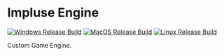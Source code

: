 # Impluse Engine
[![Windows Release Build](https://github.com/ImpulsiveGames/ImpulsiveEngine/actions/workflows/Windows_Editor_Release.yml/badge.svg?branch=Editor)](https://github.com/ImpulsiveGames/ImpulsiveEngine/actions/workflows/Windows_Editor_Release.yml) [![MacOS Release Build](https://github.com/ImpulsiveGames/ImpulsiveEngine/actions/workflows/Macos_Editor_Release.yml/badge.svg?branch=Editor)](https://github.com/ImpulsiveGames/ImpulsiveEngine/actions/workflows/Macos_Editor_Release.yml) [![Linux Release Build](https://github.com/ImpulsiveGames/ImpulsiveEngine/actions/workflows/Linux_Editor_Release.yml/badge.svg?branch=Editor)](https://github.com/ImpulsiveGames/ImpulsiveEngine/actions/workflows/Linux_Editor_Release.yml)


Custom Game Engine.

